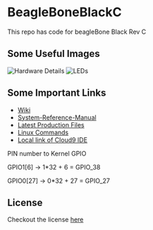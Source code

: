 # BeagleBoneBlackC
This repo has code for beagleBone Black Rev C


## Some Useful Images

![Hardware Details](https://beagleboard.org/static/images/black_hardware_details.png)
![LEDs](https://beagleboard.org/static/uploads/LEDs.PNG)

## Some Important Links

- [Wiki](https://elinux.org/Beagleboard:BeagleBoneBlack)
- [System-Reference-Manual](https://github.com/beagleboard/beaglebone-black/wiki/System-Reference-Manual)
- [Latest Production Files](https://elinux.org/Beagleboard:BeagleBoneBlack#LATEST_PRODUCTION_FILES_.28C.29)
- [Linux Commands](https://xmind.app/m/WwtB/)
- [Local link of Cloud9 IDE](http://192.168.7.2:3000/ide.html)

PIN number to Kernel GPIO

GPIO1[6] -> 1*32 + 6 = GPIO_38

GPIO0[27] -> 0*32 + 27 = GPIO_27

## License

Checkout the license [here](https://github.com/balaji303/BeagleBoneBlackC/blob/main/LICENSE)
